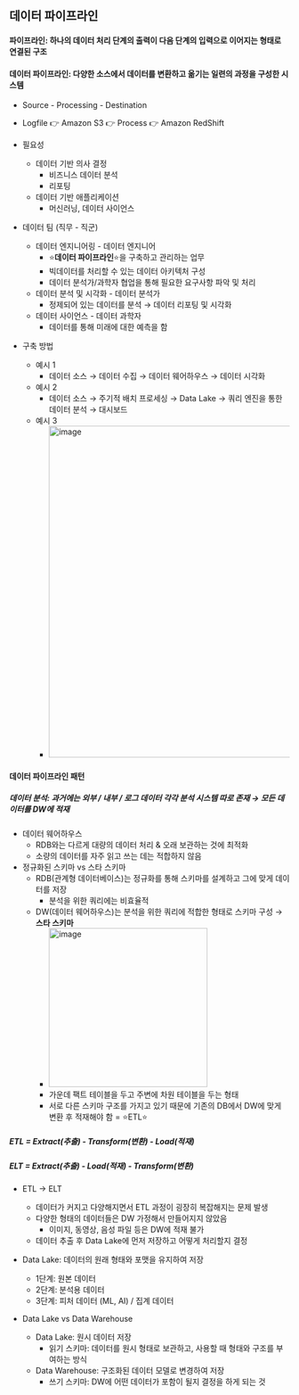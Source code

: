## 데이터 파이프라인

#### 파이프라인: 하나의 데이터 처리 단계의 출력이 다음 단계의 입력으로 이어지는 형태로 연결된 구조

#### 데이터 파이프라인: 다양한 소스에서 데이터를 변환하고 옮기는 일련의 과정을 구성한 시스템
- Source - Processing - Destination
- Logfile :point_right: Amazon S3 :point_right: Process :point_right: Amazon RedShift
- 필요성
  - 데이터 기반 의사 결정
    - 비즈니스 데이터 분석
    - 리포팅
  - 데이터 기반 애플리케이션
    - 머신러닝, 데이터 사이언스

- 데이터 팀 (직무 - 직군)
  - 데이터 엔지니어링 - 데이터 엔지니어
    - ⭐️**데이터 파이프라인**⭐️을 구축하고 관리하는 업무
    - 빅데이터를 처리할 수 있는 데이터 아키텍처 구성
    - 데이터 분석가/과학자 협업을 통해 필요한 요구사항 파악 및 처리
  - 데이터 분석 및 시각화 - 데이터 분석가
    - 정제되어 있는 데이터를 분석 → 데이터 리포팅 및 시각화
  - 데이터 사이언스 - 데이터 과학자
    - 데이터를 통해 미래에 대한 예측을 함

- 구축 방법
  - 예시 1
    - 데이터 소스 → 데이터 수집 → 데이터 웨어하우스 → 데이터 시각화
  - 예시 2
    - 데이터 소스 → 주기적 배치 프로세싱 → Data Lake → 쿼리 엔진을 통한 데이터 분석 → 대시보드
  - 예시 3
    - <img width="595" alt="image" src="https://github.com/user-attachments/assets/8e13ceb9-3321-4266-a56c-de7f649b31b6" />

#### 데이터 파이프라인 패턴

##### 데이터 분석: 과거에는 외부 / 내부 / 로그 데이터 각각 분석 시스템 따로 존재 → 모든 데이터를 DW에 적재
- 데이터 웨어하우스
  - RDB와는 다르게 대량의 데이터 처리 & 오래 보관하는 것에 최적화
  - 소량의 데이터를 자주 읽고 쓰는 데는 적합하지 않음
- 정규화된 스키마 vs 스타 스키마
  - RDB(관계형 데이터베이스)는 정규화를 통해 스키마를 설계하고 그에 맞게 데이터를 저장
    - 분석을 위한 쿼리에는 비효율적
  - DW(데이터 웨어하우스)는 분석을 위한 쿼리에 적합한 형태로 스키마 구성 → **스타 스키마**
    - <img width="285" alt="image" src="https://github.com/user-attachments/assets/3959eb27-70e6-4925-91e9-3717c28aaf06" />
    - 가운데 팩트 테이블을 두고 주변에 차원 테이블을 두는 형태
    - 서로 다른 스키마 구조를 가지고 있기 때문에 기존의 DB에서 DW에 맞게 변환 후 적재해야 함 = ⭐️ETL⭐️

##### ETL = Extract(추출) - Transform(변환) - Load(적재)

##### ELT = Extract(추출) - Load(적재) - Transform(변환)

- ETL → ELT
  - 데이터가 커지고 다양해지면서 ETL 과정이 굉장히 복잡해지는 문제 발생
  - 다양한 형태의 데이터들은 DW 가정해서 만들어지지 않았음
    - 이미지, 동영상, 음성 파일 등은 DW에 적재 불가
  - 데이터 추출 후 Data Lake에 먼저 저장하고 어떻게 처리할지 결정

- Data Lake: 데이터의 원래 형태와 포맷을 유지하여 저장
  - 1단계: 원본 데이터
  - 2단계: 분석용 데이터
  - 3단계: 피처 데이터 (ML, AI) / 집계 데이터
 
- Data Lake vs Data Warehouse
  - Data Lake: 원시 데이터 저장
    - 읽기 스키마: 데이터를 원시 형태로 보관하고, 사용할 때 형태와 구조를 부여하는 방식
  - Data Warehouse: 구조화된 데이터 모델로 변경하여 저장
    - 쓰기 스키마: DW에 어떤 데이터가 포함이 될지 결정을 하게 되는 것
